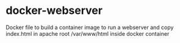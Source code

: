 # docker-webserver
Docker file to build a container image to run a webserver
and copy index.html in apache root /var/www/html inside docker container
